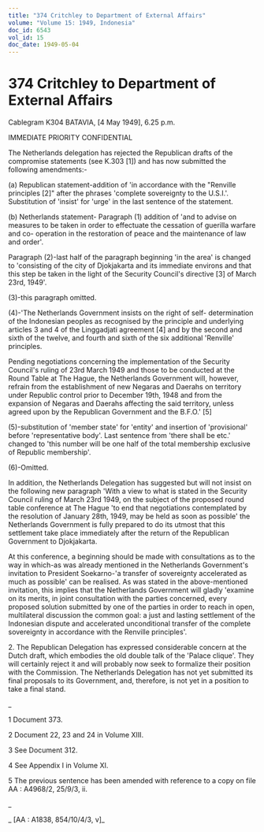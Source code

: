 ```yaml
---
title: "374 Critchley to Department of External Affairs"
volume: "Volume 15: 1949, Indonesia"
doc_id: 6543
vol_id: 15
doc_date: 1949-05-04
---
```


# 374 Critchley to Department of External Affairs

Cablegram K304 BATAVIA, [4 May 1949], 6.25 p.m.

IMMEDIATE PRIORITY CONFIDENTIAL

The Netherlands delegation has rejected the Republican drafts of the compromise statements (see K.303 [1]) and has now submitted the following amendments:-

(a) Republican statement-addition of 'in accordance with the "Renville principles [2]" after the phrases 'complete sovereignty to the U.S.I.'. Substitution of 'insist' for 'urge' in the last sentence of the statement.

(b) Netherlands statement- Paragraph (1) addition of 'and to advise on measures to be taken in order to effectuate the cessation of guerilla warfare and co- operation in the restoration of peace and the maintenance of law and order'.

Paragraph (2)-last half of the paragraph beginning 'in the area' is changed to 'consisting of the city of Djokjakarta and its immediate environs and that this step be taken in the light of the Security Council's directive [3] of March 23rd, 1949'.

(3)-this paragraph omitted.

(4)-'The Netherlands Government insists on the right of self- determination of the Indonesian peoples as recognised by the principle and underlying articles 3 and 4 of the Linggadjati agreement [4] and by the second and sixth of the twelve, and fourth and sixth of the six additional 'Renville' principles.

Pending negotiations concerning the implementation of the Security Council's ruling of 23rd March 1949 and those to be conducted at the Round Table at The Hague, the Netherlands Government will, however, refrain from the establishment of new Negaras and Daerahs on territory under Republic control prior to December 19th, 1948 and from the expansion of Negaras and Daerahs affecting the said territory, unless agreed upon by the Republican Government and the B.F.O.' [5]

(5)-substitution of 'member state' for 'entity' and insertion of 'provisional' before 'representative body'. Last sentence from 'there shall be etc.' changed to 'this number will be one half of the total membership exclusive of Republic membership'.

(6)-Omitted.

In addition, the Netherlands Delegation has suggested but will not insist on the following new paragraph 'With a view to what is stated in the Security Council ruling of March 23rd 1949, on the subject of the proposed round table conference at The Hague 'to end that negotiations contemplated by the resolution of January 28th, 1949, may be held as soon as possible' the Netherlands Government is fully prepared to do its utmost that this settlement take place immediately after the return of the Republican Government to Djokjakarta.

At this conference, a beginning should be made with consultations as to the way in which-as was already mentioned in the Netherlands Government's invitation to President Soekarno-'a transfer of sovereignty accelerated as much as possible' can be realised. As was stated in the above-mentioned invitation, this implies that the Netherlands Government will gladly 'examine on its merits, in joint consultation with the parties concerned, every proposed solution submitted by one of the parties in order to reach in open, multilateral discussion the common goal: a just and lasting settlement of the Indonesian dispute and accelerated unconditional transfer of the complete sovereignty in accordance with the Renville principles'.

2\. The Republican Delegation has expressed considerable concern at the Dutch draft, which embodies the old double talk of the 'Palace clique'. They will certainly reject it and will probably now seek to formalize their position with the Commission. The Netherlands Delegation has not yet submitted its final proposals to its Government, and, therefore, is not yet in a position to take a final stand.

_

1 Document 373.

2 Document 22, 23 and 24 in Volume XIII.

3 See Document 312.

4 See Appendix I in Volume XI.

5 The previous sentence has been amended with reference to a copy on file AA : A4968/2, 25/9/3, ii.

_

_ [AA : A1838, 854/10/4/3, v]_
